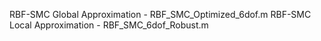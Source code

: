 RBF-SMC Global Approximation - RBF_SMC_Optimized_6dof.m
RBF-SMC Local Approximation - RBF_SMC_6dof_Robust.m
